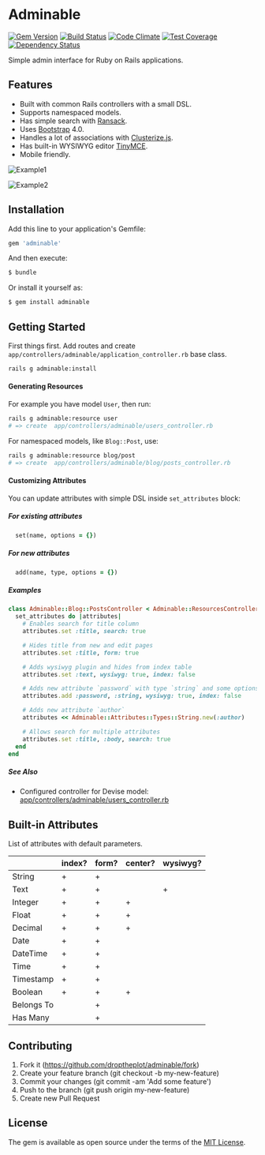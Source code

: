 # Adminable

[![Gem Version](https://badge.fury.io/rb/adminable.svg)](https://badge.fury.io/rb/adminable)
[![Build Status](https://travis-ci.org/droptheplot/adminable.svg?branch=master)](https://travis-ci.org/droptheplot/adminable)
[![Code Climate](https://codeclimate.com/github/droptheplot/adminable/badges/gpa.svg)](https://codeclimate.com/github/droptheplot/adminable)
[![Test Coverage](https://codeclimate.com/github/droptheplot/adminable/badges/coverage.svg)](https://codeclimate.com/github/droptheplot/adminable/coverage)
[![Dependency Status](https://gemnasium.com/badges/github.com/droptheplot/adminable.svg)](https://gemnasium.com/github.com/droptheplot/adminable)


Simple admin interface for Ruby on Rails applications.

## Features

* Built with common Rails controllers with a small DSL.
* Supports namespaced models.
* Has simple search with [Ransack](https://github.com/activerecord-hackery/ransack).
* Uses [Bootstrap](https://github.com/twbs/bootstrap) 4.0.
* Handles a lot of associations with [Clusterize.js](https://github.com/NeXTs/Clusterize.js).
* Has built-in WYSIWYG editor [TinyMCE](https://github.com/tinymce/tinymce).
* Mobile friendly.

![Example1](https://raw.githubusercontent.com/droptheplot/adminable/master/screenshots/1.png)

![Example2](https://raw.githubusercontent.com/droptheplot/adminable/master/screenshots/2.png)

## Installation

Add this line to your application's Gemfile:

```ruby
gem 'adminable'
```

And then execute:
```bash
$ bundle
```

Or install it yourself as:
```bash
$ gem install adminable
```

## Getting Started

First things first. Add routes and create `app/controllers/adminable/application_controller.rb` base class.

```bash
rails g adminable:install
```

#### Generating Resources

For example you have model `User`, then run:

```bash
rails g adminable:resource user
# => create  app/controllers/adminable/users_controller.rb
```

For namespaced models, like `Blog::Post`, use:

```bash
rails g adminable:resource blog/post
# => create  app/controllers/adminable/blog/posts_controller.rb
```

#### Customizing Attributes

You can update attributes with simple DSL inside `set_attributes` block:

##### For existing attributes

```ruby
  set(name, options = {})
```

##### For new attributes

```ruby
  add(name, type, options = {})
```

##### Examples

```ruby
class Adminable::Blog::PostsController < Adminable::ResourcesController
  set_attributes do |attributes|
    # Enables search for title column
    attributes.set :title, search: true

    # Hides title from new and edit pages
    attributes.set :title, form: true

    # Adds wysiwyg plugin and hides from index table
    attributes.set :text, wysiwyg: true, index: false

    # Adds new attribute `password` with type `string` and some options
    attributes.add :password, :string, wysiwyg: true, index: false

    # Adds new attribute `author`
    attributes << Adminable::Attributes::Types::String.new(:author)

    # Allows search for multiple attributes
    attributes.set :title, :body, search: true
  end
end
```

##### See Also

* Configured controller for Devise model: [app/controllers/adminable/users_controller.rb](https://github.com/droptheplot/adminable/blob/master/spec/dummy/app/controllers/adminable/users_controller.rb)

## Built-in Attributes

List of attributes with default parameters.

|            | index? | form? | center? | wysiwyg? |
|------------|--------|-------|---------|----------|
| String     |    +   |   +   |         |          |
| Text       |    +   |   +   |         |     +    |
| Integer    |    +   |   +   |    +    |          |
| Float      |    +   |   +   |    +    |          |
| Decimal    |    +   |   +   |    +    |          |
| Date       |    +   |   +   |         |          |
| DateTime   |    +   |   +   |         |          |
| Time       |    +   |   +   |         |          |
| Timestamp  |    +   |   +   |         |          |
| Boolean    |    +   |   +   |    +    |          |
| Belongs To |        |   +   |         |          |
| Has Many   |        |   +   |         |          |

## Contributing

1. Fork it (https://github.com/droptheplot/adminable/fork)
2. Create your feature branch (git checkout -b my-new-feature)
3. Commit your changes (git commit -am 'Add some feature')
4. Push to the branch (git push origin my-new-feature)
5. Create new Pull Request

## License

The gem is available as open source under the terms of the [MIT License](http://opensource.org/licenses/MIT).
